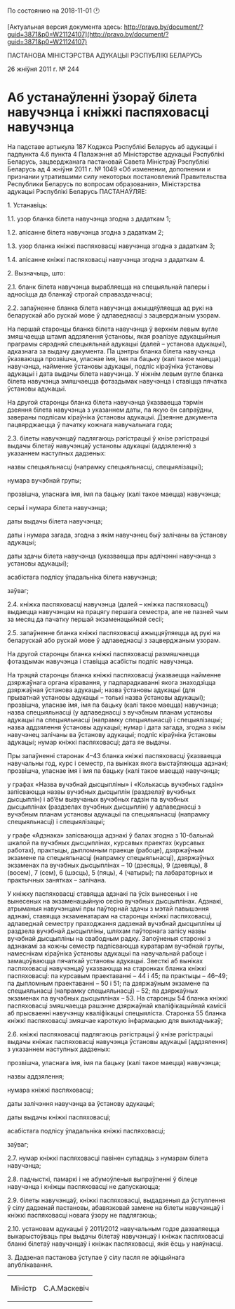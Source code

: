 По состоянию на 2018-11-01 &#x1F550;

[Актуальная версия документа здесь: http://pravo.by/document/?guid=3871&p0=W21124107](http://pravo.by/document/?guid=3871&p0=W21124107)

<p>ПАСТАНОВА МІНІСТЭРСТВА АДУКАЦЫІ РЭСПУБЛІКІ БЕЛАРУСЬ</p>
<p>26 жніўня 2011 г. № 244</p>
<h1>Аб устанаўленні ўзораў білета навучэнца і кніжкі паспяховасці навучэнца</h1>
<p>На падставе артыкула 187 Кодэкса Рэспублікі Беларусь аб адукацыі і падпункта 4.6 пункта 4 Палажэння аб Міністэрстве адукацыі Рэспублікі Беларусь, зацверджанага пастановай Савета Міністраў Рэспублікі Беларусь ад 4 жніўня 2011 г. № 1049 «Об изменении, дополнении и признании утратившими силу некоторых постановлений Правительства Республики Беларусь по вопросам образования», Міністэрства адукацыі Рэспублікі Беларусь ПАСТАНАЎЛЯЕ:</p>
<p>1. Устанавіць:</p>
<p>1.1. узор бланка бiлета навучэнца згодна з дадаткам 1;</p>
<p>1.2. апiсанне бiлета навучэнца згодна з дадаткам 2;</p>
<p>1.3. узор бланка кнiжкi паспяховасці навучэнца згодна з дадаткам 3;</p>
<p>1.4. апiсанне кнiжкi паспяховасці навучэнца згодна з дадаткам 4.</p>
<p>2. Вызначыць, што:</p>
<p>2.1. бланк бiлета навучэнца вырабляецца на спецыяльнай паперы i адносiцца да бланкаў строгай справаздачнасцi;</p>
<p>2.2. запаўненне бланка бiлета навучэнца ажыццяўляецца ад рукi на беларускай або рускай мове ў адпаведнасцi з зацверджаным узорам.</p>
<p>На першай старонцы бланка бiлета навучэнца ў верхнiм левым вугле змяшчаецца штамп аддзялення ўстановы, якая рэалізуе адукацыйныя праграмы сярэдняй спецыяльнай адукацыі (далей – установа адукацыі), адказнага за выдачу дакумента. Па цэнтры бланка бiлета навучэнца ўказваюцца прозвiшча, уласнае iмя, iмя па бацьку (калі такое маецца) навучэнца, найменне ўстановы адукацыі, подпiс кіраўніка ўстановы адукацыі і дата выдачы білета навучэнца. У нiжнiм левым вугле бланка бiлета навучэнца змяшчаецца фотаздымак навучэнца і ставіцца пячатка ўстановы адукацыі.</p>
<p>На другой старонцы бланка бiлета навучэнца ўказваецца тэрмiн дзеяння бiлета навучэнца з указаннем даты, па якую ён сапраўдны, завераны подпісам кіраўніка ўстановы адукацыі. Дзеянне дакумента пацвярджаецца ў пачатку кожнага навучальнага года;</p>
<p>2.3. бiлеты навучэнцаў падлягаюць рэгiстрацыi ў кнiзе рэгiстрацыi выдачы бiлетаў навучэнцаў установы адукацыі (аддзялення) з указаннем наступных дадзеных:</p>
<p>назвы спецыяльнасці (напрамку спецыяльнасці, спецыялізацыі);</p>
<p>нумара вучэбнай групы;</p>
<p>прозвiшча, уласнага iмя, iмя па бацьку (калі такое маецца) навучэнца;</p>
<p>серыі і нумара білета навучэнца;</p>
<p>даты выдачы білета навучэнца;</p>
<p>даты і нумара загада, згодна з якім навучэнец быў залічаны ва ўстанову адукацыі;</p>
<p>даты здачы бiлета навучэнца (указваецца пры адлічэнні навучэнца з установы адукацыі);</p>
<p>асабiстага подпiсу ўладальнiка бiлета навучэнца;</p>
<p>заўваг;</p>
<p>2.4. кніжка паспяховасці навучэнца (далей – кніжка паспяховасці) выдаецца навучэнцам на працягу першага семестра, але не пазней чым за месяц да пачатку першай экзаменацыйнай сесіі;</p>
<p>2.5. запаўненне бланка кнiжкi паспяховасці ажыццяўляецца ад рукi на беларускай або рускай мове ў адпаведнасцi з зацверджаным узорам.</p>
<p>На другой старонцы бланка кніжкі паспяховасці размяшчаецца фотаздымак навучэнца і ставіцца асабісты подпіс навучэнца.</p>
<p>На трэцяй старонцы бланка кніжкі паспяховасці ўказваецца найменне дзяржаўнага органа кіравання, у падпарадкаваннi якога знаходзiцца дзяржаўная ўстанова адукацыі; назва ўстановы адукацыі (для прыватнай установы адукацыі – толькi назва ўстановы адукацыі); прозвiшча, уласнае iмя, iмя па бацьку (калі такое маецца) навучэнца; назва спецыяльнасці (у адпаведнасці з вучэбным планам установы адукацыі па спецыяльнасці (напрамку спецыяльнасці) і спецыялізацыі; назва аддзялення ўстановы адукацыі; нумар і дата загада, згодна з якім навучэнец залічаны ва ўстанову адукацыі; подпіс кіраўніка ўстановы адукацыі; нумар кніжкі паспяховасці; дата яе выдачы.</p>
<p>Пры запаўненні старонак 4–43 бланка кніжкі паспяховасці ўказваецца навучальны год, курс і семестр, па выніках якога выстаўляюцца адзнакі; прозвішча, уласнае імя і імя па бацьку (калі такое маецца) навучэнца;</p>
<p>у графах «Назва вучэбнай дысцыпліны» і «Колькасць вучэбных гадзін» запісваюцца назвы вучэбных дысцыплін (раздзелаў вучэбных дысцыплін) і аб’ём вывучаных вучэбных гадзін па вучэбных дысцыплінах (раздзелах вучэбных дысцыплін) у адпаведнасці з вучэбным планам установы адукацыі па спецыяльнасці (напрамку спецыяльнасці) і спецыялізацыі;</p>
<p>у графе «Адзнака» запiсваюцца адзнакi ў балах згодна з 10-бальнай шкалой па вучэбных дысцыплiнах, курсавых праектах (курсавых работах), практыцы, дыпломным праекце (рабоце), дзяржаўным экзамене па спецыяльнасці (напрамку спецыяльнасці), дзяржаўных экзаменах па вучэбных дысцыплiнах – 10 (дзесяць), 9 (дзевяць), 8 (восем), 7 (сем), 6 (шэсць), 5 (пяць), 4 (чатыры); па лабараторных и практычных занятках – залiчана.</p>
<p>У кніжку паспяховасці ставяцца адзнакі па ўсіх вынесеных і не вынесеных на экзаменацыйную сесію вучэбных дысцыплінах. Адзнакі, атрыманыя навучэнцамі пры паўторнай здачы з мэтай павышэння адзнакі, ставяцца экзаменатарам на старонцы кніжкі паспяховасці, адпаведнай семестру праходжання дадзенай вучэбнай дысцыпліны ці раздзела вучэбнай дысцыпліны, шляхам паўторнага запісу назвы вучэбнай дысцыпліны на свабодным радку. Запоўненыя старонкі з адзнакамі за кожны семестр падпісваюцца куратарам вучэбнай групы, намеснікам кіраўніка ўстановы адукацыі па навучальнай рабоце і замацоўваюцца пячаткай установы адукацыі. Звесткі аб выніках паспяховасці навучэнцаў указваюцца на старонках бланка кніжкі паспяховасці: па курсавым праектаванні – 44 і 45; па практыцы – 46–49; па дыпломным праектаванні – 50 і 51; па дзяржаўным экзамене па спецыяльнасці (напрамку спецыяльнасці) – 52; па дзяржаўных экзаменах па вучэбных дысцыплінах – 53. На старонцы 54 бланка кніжкі паспяховасці змяшчаецца рашэнне дзяржаўнай кваліфікацыйнай камісіі аб прысваенні навучэнцу кваліфікацыі спецыяліста. Старонка 55 бланка кніжкі паспяховасці змяшчае кароткую інфармацыю для выкладчыкаў;</p>
<p>2.6. кнiжкi паспяховасці падлягаюць рэгiстрацыi ў кнiзе рэгiстрацыi выдачы кнiжак паспяховасці навучэнца ўстановы адукацыі (аддзялення) з указаннем наступных дадзеных:</p>
<p>прозвiшча, уласнага iмя, iмя па бацьку (калі такое маецца) навучэнца;</p>
<p>назвы аддзялення;</p>
<p>нумара кнiжкi паспяховасці;</p>
<p>даты залiчэння навучэнца ва ўстанову адукацыі;</p>
<p>даты выдачы кнiжкi паспяховасці;</p>
<p>асабiстага подпiсу ўладальнiка кнiжкi паспяховасці;</p>
<p>заўваг;</p>
<p>2.7. нумар кнiжкi паспяховасці павiнен супадаць з нумарам бiлета навучэнца;</p>
<p>2.8. падчысткі, памаркі і не абумоўленыя выпраўленні ў білеце навучэнца і кніжцы паспяховасці не дапускаюцца;</p>
<p>2.9. бiлеты навучэнцаў, кнiжкi паспяховасці, выдадзеныя да ўступлення ў сiлу дадзенай пастановы, абавязковай замене на бiлеты навучэнцаў i кнiжкi паспяховасці новага ўзору не падлягаюць;</p>
<p>2.10. установам адукацыі ў 2011/2012 навучальным годзе дазваляецца выкарыстоўваць пры выдачы бiлетаў навучэнцаў i кнiжак паспяховасці бланкi бiлетаў навучэнцаў i кнiжак паспяховасці, якiя ёсць у наяўнасцi.</p>
<p>3. Дадзеная пастанова ўступае ў сілу пасля яе афіцыйнага апублікавання.</p>
<p></p>
<table><tr>
<td><p>Міністр</p></td>
<td><p>С.А.Маскевіч</p></td>
</tr></table>
<p></p>
